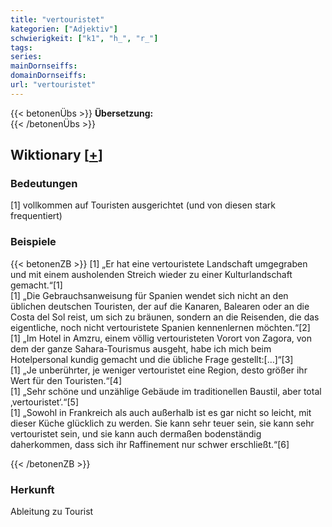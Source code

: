 ```yaml
---
title: "vertouristet"
kategorien: ["Adjektiv"]
schwierigkeit: ["k1", "h_", "r_"]
tags:
series:
mainDornseiffs:
domainDornseiffs:
url: "vertouristet"
---
```


{{< betonenÜbs >}}
**Übersetzung:**  
{{< /betonenÜbs >}}

## Wiktionary [[+](https://de.wiktionary.org/wiki/vertouristet)]

### Bedeutungen
[1] vollkommen auf Touristen ausgerichtet (und von diesen stark frequentiert)  

### Beispiele
{{< betonenZB >}}
[1] „Er hat eine vertouristete Landschaft umgegraben und mit einem ausholenden Streich wieder zu einer Kulturlandschaft gemacht.“[1]  
[1] „Die Gebrauchsanweisung für Spanien wendet sich nicht an den üblichen deutschen Touristen, der auf die Kanaren, Balearen oder an die Costa del Sol reist, um sich zu bräunen, sondern an die Reisenden, die das eigentliche, noch nicht vertouristete Spanien kennenlernen möchten.“[2]  
[1] „Im Hotel in Amzru, einem völlig vertouristeten Vorort von Zagora, von dem der ganze Sahara-Tourismus ausgeht, habe ich mich beim Hotelpersonal kundig gemacht und die übliche Frage gestellt:[…]“[3]  
[1] „Je unberührter, je weniger vertouristet eine Region, desto größer ihr Wert für den Touristen.“[4]  
[1] „Sehr schöne und unzählige Gebäude im traditionellen Baustil, aber total ‚vertouristet‘.“[5]  
[1] „Sowohl in Frankreich als auch außerhalb ist es gar nicht so leicht, mit dieser Küche glücklich zu werden. Sie kann sehr teuer sein, sie kann sehr vertouristet sein, und sie kann auch dermaßen bodenständig daherkommen, dass sich ihr Raffinement nur schwer erschließt.“[6]  

{{< /betonenZB >}}
### Herkunft
Ableitung zu Tourist  


